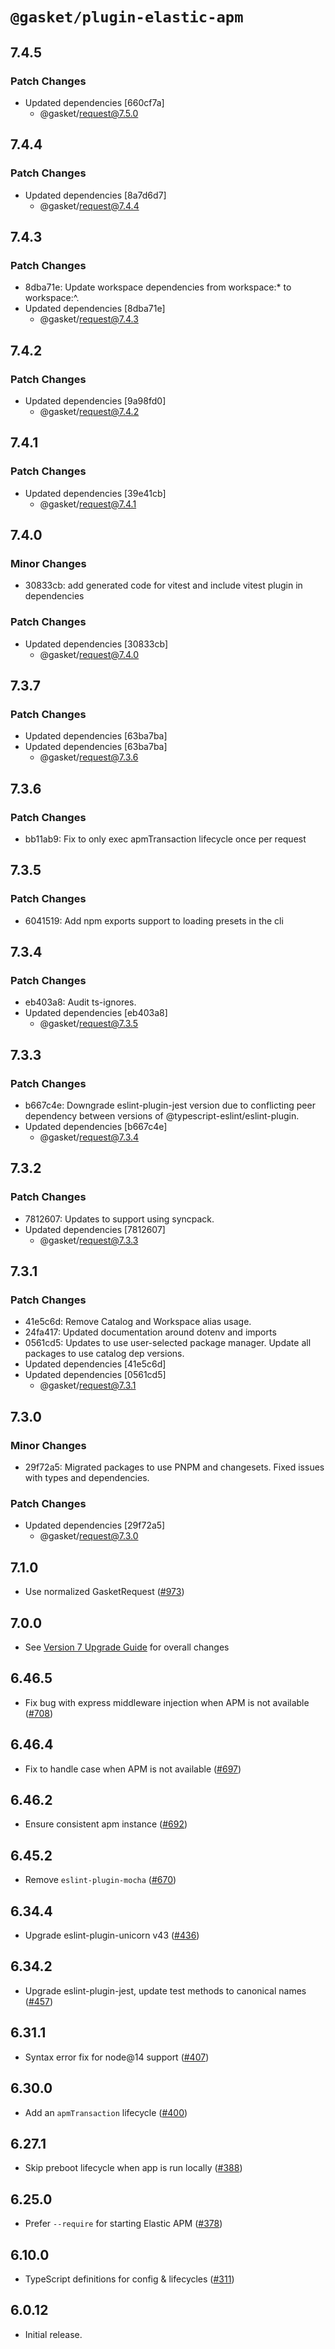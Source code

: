 # `@gasket/plugin-elastic-apm`

## 7.4.5

### Patch Changes

- Updated dependencies [660cf7a]
  - @gasket/request@7.5.0

## 7.4.4

### Patch Changes

- Updated dependencies [8a7d6d7]
  - @gasket/request@7.4.4

## 7.4.3

### Patch Changes

- 8dba71e: Update workspace dependencies from workspace:\* to workspace:^.
- Updated dependencies [8dba71e]
  - @gasket/request@7.4.3

## 7.4.2

### Patch Changes

- Updated dependencies [9a98fd0]
  - @gasket/request@7.4.2

## 7.4.1

### Patch Changes

- Updated dependencies [39e41cb]
  - @gasket/request@7.4.1

## 7.4.0

### Minor Changes

- 30833cb: add generated code for vitest and include vitest plugin in dependencies

### Patch Changes

- Updated dependencies [30833cb]
  - @gasket/request@7.4.0

## 7.3.7

### Patch Changes

- Updated dependencies [63ba7ba]
- Updated dependencies [63ba7ba]
  - @gasket/request@7.3.6

## 7.3.6

### Patch Changes

- bb11ab9: Fix to only exec apmTransaction lifecycle once per request

## 7.3.5

### Patch Changes

- 6041519: Add npm exports support to loading presets in the cli

## 7.3.4

### Patch Changes

- eb403a8: Audit ts-ignores.
- Updated dependencies [eb403a8]
  - @gasket/request@7.3.5

## 7.3.3

### Patch Changes

- b667c4e: Downgrade eslint-plugin-jest version due to conflicting peer dependency between versions of @typescript-eslint/eslint-plugin.
- Updated dependencies [b667c4e]
  - @gasket/request@7.3.4

## 7.3.2

### Patch Changes

- 7812607: Updates to support using syncpack.
- Updated dependencies [7812607]
  - @gasket/request@7.3.3

## 7.3.1

### Patch Changes

- 41e5c6d: Remove Catalog and Workspace alias usage.
- 24fa417: Updated documentation around dotenv and imports
- 0561cd5: Updates to use user-selected package manager. Update all packages to use catalog dep versions.
- Updated dependencies [41e5c6d]
- Updated dependencies [0561cd5]
  - @gasket/request@7.3.1

## 7.3.0

### Minor Changes

- 29f72a5: Migrated packages to use PNPM and changesets. Fixed issues with types and dependencies.

### Patch Changes

- Updated dependencies [29f72a5]
  - @gasket/request@7.3.0

## 7.1.0

- Use normalized GasketRequest ([#973])

## 7.0.0

- See [Version 7 Upgrade Guide] for overall changes

## 6.46.5

- Fix bug with express middleware injection when APM is not available ([#708])

## 6.46.4

- Fix to handle case when APM is not available ([#697])

## 6.46.2

- Ensure consistent apm instance ([#692])

## 6.45.2

- Remove `eslint-plugin-mocha` ([#670])

## 6.34.4

- Upgrade eslint-plugin-unicorn v43 ([#436])

## 6.34.2

- Upgrade eslint-plugin-jest, update test methods to canonical names ([#457])

## 6.31.1

- Syntax error fix for node@14 support ([#407])

## 6.30.0

- Add an `apmTransaction` lifecycle ([#400])

## 6.27.1

- Skip preboot lifecycle when app is run locally ([#388])

## 6.25.0

- Prefer `--require` for starting Elastic APM ([#378])

## 6.10.0

- TypeScript definitions for config & lifecycles ([#311])

## 6.0.12

- Initial release.

[Version 7 Upgrade Guide]: /docs/upgrade-to-7.md
[#311]: https://github.com/godaddy/gasket/pull/311
[#378]: https://github.com/godaddy/gasket/pull/378
[#388]: https://github.com/godaddy/gasket/pull/388
[#400]: https://github.com/godaddy/gasket/pull/400
[#407]: https://github.com/godaddy/gasket/pull/407
[#436]: https://github.com/godaddy/gasket/pull/436
[#457]: https://github.com/godaddy/gasket/pull/457
[#670]: https://github.com/godaddy/gasket/pull/670
[#692]: https://github.com/godaddy/gasket/pull/692
[#697]: https://github.com/godaddy/gasket/pull/697
[#708]: https://github.com/godaddy/gasket/pull/708
[#973]: https://github.com/godaddy/gasket/pull/973
